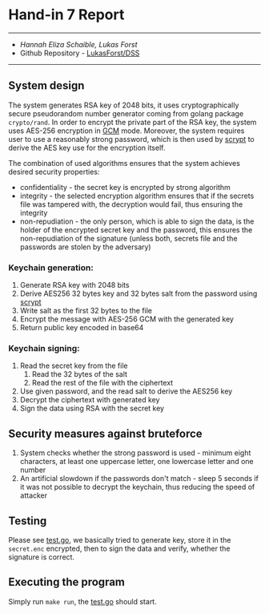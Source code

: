# Hand-in 7 Report
___
* *Hannah Eliza Schaible, Lukas Forst*
* Github Repository - [LukasForst/DSS](https://github.com/LukasForst/DSS/tree/master/handins/7)
___

## System design
The system generates RSA key of 2048 bits, it uses cryptographically secure pseudorandom number generator
coming from golang package `crypto/rand`.
In order to encrypt the private part of the RSA key, 
the system uses AES-256 encryption in [GCM](https://en.wikipedia.org/wiki/Galois/Counter_Mode)
mode.
Moreover, the system requires user to use a reasonably strong password,
which is then used by [scrypt](https://pkg.go.dev/golang.org/x/crypto/scrypt)
to derive the AES key use for the encryption itself.

The combination of used algorithms ensures that the system 
achieves desired security properties:
* confidentiality - the secret key is encrypted by strong algorithm
* integrity - the selected encryption algorithm ensures that if the secrets
file was tampered with, the decryption would fail, thus ensuring the integrity
* non-repudiation - the only person, which is able to sign the data, is
the holder of the encrypted secret key and the password, 
this ensures the non-repudiation of the signature 
(unless both, secrets file and the passwords are stolen by the adversary) 

### Keychain generation:
1. Generate RSA key with 2048 bits
1. Derive AES256 32 bytes key and 32 bytes salt from the password 
using [scrypt](https://pkg.go.dev/golang.org/x/crypto/scrypt)
1. Write salt as the first 32 bytes to the file
1. Encrypt the message with AES-256 GCM
with the generated key
1. Return public key encoded in base64

### Keychain signing:
1. Read the secret key from the file
    1. Read the 32 bytes of the salt 
    1. Read the rest of the file with the ciphertext
1. Use given password, and the read salt to derive the AES256 key
1. Decrypt the ciphertext with generated key
1. Sign the data using RSA with the secret key

## Security measures against bruteforce
1. System checks whether the strong password is used - minimum eight characters, 
at least one uppercase letter, one lowercase letter and one number
1. An artificial slowdown if the passwords don't match - 
sleep 5 seconds if it was not possible to decrypt the keychain, 
thus reducing the speed of attacker

## Testing
Please see [test.go](test.go), we basically tried to generate key,
store it in the `secret.enc` encrypted, then to sign the data and 
verify, whether the signature is correct.

## Executing the program
Simply run `make run`, the [test.go](test.go) should start.
